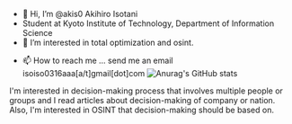 - 👋 Hi, I’m @akis0 Akihiro Isotani
- Student at Kyoto Institute of Technology, Department of Information Science
- 👀 I’m interested in total optimization and osint.
<!---- 🌱 I’m currently learning---> 
- 📫 How to reach me ... send me an email isoiso0316aaa[a/t]gmail[dot]com
![Anurag's GitHub stats](https://github-readme-stats.vercel.app/api?username=akis0)

I'm interested in decision-making process that involves multiple people or groups 
and I read articles about decision-making of company or nation. Also, I'm interested in OSINT that decision-making should be based on.

<!---
my experience at University Classes
C: I wrote a simple pseudo compiler. 
Java: I wrote a small GUI application that follows MVC model and  uses JDBC
Scilab: I wrote some code for Nearest Neighbor Classification and  Naive Bayes classifier
--->


<!---
akis0/akis0 is a ✨ special ✨ repository because its `README.md` (this file) appears on your GitHub profile.
You can click the Preview link to take a look at your changes.
--->
